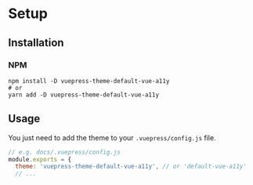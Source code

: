 # Setup

## Installation

### NPM

```shell
npm install -D vuepress-theme-default-vue-a11y
# or
yarn add -D vuepress-theme-default-vue-a11y
```

## Usage

You just need to add the theme to your `.vuepress/config.js` file.

```javascript
// e.g. docs/.vuepress/config.js
module.exports = {
  theme: 'vuepress-theme-default-vue-a11y', // or 'default-vue-a11y'
  // ...
```